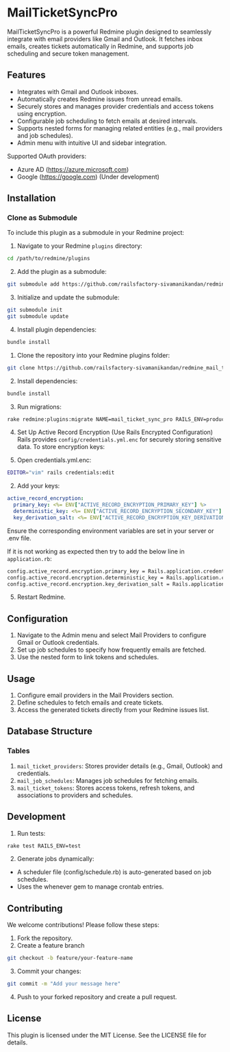 # MailTicketSyncPro

MailTicketSyncPro is a powerful Redmine plugin designed to seamlessly integrate with email providers like Gmail and Outlook. It fetches inbox emails, creates tickets automatically in Redmine, and supports job scheduling and secure token management.

## Features

- Integrates with Gmail and Outlook inboxes.
- Automatically creates Redmine issues from unread emails.
- Securely stores and manages provider credentials and access tokens using encryption.
- Configurable job scheduling to fetch emails at desired intervals.
- Supports nested forms for managing related entities (e.g., mail providers and job schedules).
- Admin menu with intuitive UI and sidebar integration.

Supported OAuth providers:
* Azure AD (https://azure.microsoft.com)
* Google (https://google.com) (Under development)

## Installation

### Clone as Submodule

To include this plugin as a submodule in your Redmine project:

1. Navigate to your Redmine `plugins` directory:

```bash
cd /path/to/redmine/plugins
```

2. Add the plugin as a submodule:

```bash
git submodule add https://github.com/railsfactory-sivamanikandan/redmine_mail_ticket_sync_pro.git redmine_mail_ticket_sync_pro
```

3. Initialize and update the submodule:

```bash
git submodule init
git submodule update
```

4. Install plugin dependencies:

```bash
bundle install
```

1. Clone the repository into your Redmine plugins folder:

```bash
git clone https://github.com/railsfactory-sivamanikandan/redmine_mail_ticket_sync_pro.git
```

2. Install dependencies:

```bash
bundle install
```

3. Run migrations:

```bash
rake redmine:plugins:migrate NAME=mail_ticket_sync_pro RAILS_ENV=production
```

4. Set Up Active Record Encryption (Use Rails Encrypted Configuration)
Rails provides `config/credentials.yml.enc` for securely storing sensitive data. To store encryption keys:

1. Open credentials.yml.enc:

```bash
EDITOR="vim" rails credentials:edit
```
2. Add your keys:
```yaml
active_record_encryption:
  primary_key: <%= ENV["ACTIVE_RECORD_ENCRYPTION_PRIMARY_KEY"] %>
  deterministic_key: <%= ENV["ACTIVE_RECORD_ENCRYPTION_SECONDARY_KEY"] %>
  key_derivation_salt: <%= ENV["ACTIVE_RECORD_ENCRYPTION_KEY_DERIVATION_SALT"] %>
```
Ensure the corresponding environment variables are set in your server or .env file.

If it is not working as expected then try to add the below line in `application.rb`:
```bash
config.active_record.encryption.primary_key = Rails.application.credentials.active_record_encryption[:primary_key]
config.active_record.encryption.deterministic_key = Rails.application.credentials.active_record_encryption[:deterministic_key]
config.active_record.encryption.key_derivation_salt = Rails.application.credentials.active_record_encryption[:key_derivation_salt]
```

5. Restart Redmine.

## Configuration

1. Navigate to the Admin menu and select Mail Providers to configure Gmail or Outlook credentials.
2. Set up job schedules to specify how frequently emails are fetched.
3. Use the nested form to link tokens and schedules.

## Usage

1. Configure email providers in the Mail Providers section.
2. Define schedules to fetch emails and create tickets.
3. Access the generated tickets directly from your Redmine issues list.


## Database Structure

### Tables

1. `mail_ticket_providers`: Stores provider details (e.g., Gmail, Outlook) and credentials.
2. `mail_job_schedules`: Manages job schedules for fetching emails.
3. `mail_ticket_tokens`: Stores access tokens, refresh tokens, and associations to providers and schedules.

## Development

1. Run tests:

```bash
rake test RAILS_ENV=test

```

2. Generate jobs dynamically:

- A scheduler file (config/schedule.rb) is auto-generated based on job schedules.
- Uses the whenever gem to manage crontab entries.


##  Contributing
We welcome contributions! Please follow these steps:

1. Fork the repository.
2. Create a feature branch

```bash
git checkout -b feature/your-feature-name
```

3. Commit your changes:
```bash
git commit -m "Add your message here"
```
4. Push to your forked repository and create a pull request.


## License
This plugin is licensed under the MIT License. See the LICENSE file for details.
